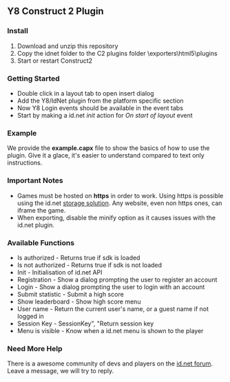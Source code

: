 ## Y8 Construct 2 Plugin

### Install
1. Download and unzip this repository
2. Copy the idnet folder to the C2 plugins folder <install path>\exporters\html5\plugins
2. Start or restart Construct2

### Getting Started
- Double click in a layout tab to open insert dialog
- Add the Y8/IdNet plugin from the platform specific section
- Now Y8 Login events should be available in the event tabs
- Start by making a id.net _init_ action for _On start of layout_ event

### Example

We provide the <b>example.capx</b> file to show the basics of how to use the plugin. Give it a glace, it's easier to understand compared to text only instructions.

### Important Notes
- Games must be hosted on <b>https</b> in order to work. Using https is possible using the id.net <a href="http://docs.y8.com/docs/storage/">storage solution</a>. Any website, even non https ones, can iframe the game.
- When exporting, disable the minify option as it causes issues with the id.net plugin.

### Available Functions
- Is authorized - Returns true if sdk is loaded
- Is not authorized - Returns true if sdk is not loaded
- Init - Initialisation of id.net API
- Registration - Show a dialog prompting the user to register an account
- Login - Show a dialog prompting the user to login with an account
- Submit statistic - Submit a high score
- Show leaderboard - Show high score menu
- User name - Return the current user's name, or a guest name if not logged in
- Session Key - SessionKey", "Return session key
- Menu is visible - Know when a id.net menu is shown to the player

### Need More Help

There is a awesome community of devs and players on the <a href="https://forum.id.net/">id.net forum</a>. Leave a message, we will try to reply.
